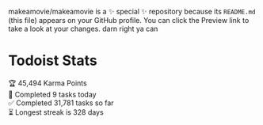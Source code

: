 makeamovie/makeamovie is a ✨ special ✨ repository because its `README.md` (this file) appears on your GitHub profile.
You can click the Preview link to take a look at your changes. darn right ya can

# Todoist Stats

<!-- TODO-IST:START -->
🏆  45,494 Karma Points           
🌸  Completed 9 tasks today           
✅  Completed 31,781 tasks so far           
⏳  Longest streak is 328 days
<!-- TODO-IST:END -->
